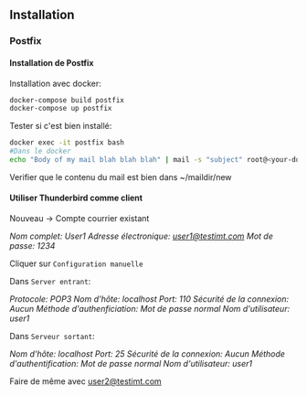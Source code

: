 ## Installation
### Postfix
#### Installation de Postfix
Installation avec docker:
```bash
docker-compose build postfix
docker-compose up postfix
```
Tester si c'est bien installé:
```bash
docker exec -it postfix bash
#Dans le docker
echo "Body of my mail blah blah blah" | mail -s "subject" root@<your-domain>
```
Verifier que le contenu du mail est bien dans ~/maildir/new

#### Utiliser Thunderbird comme client

Nouveau -> Compte courrier existant

_Nom complet: User1
Adresse électronique: user1@testimt.com
Mot de passe: 1234_

Cliquer sur `Configuration manuelle`

Dans `Server entrant`:

_Protocole: POP3
Nom d'hôte: localhost
Port: 110
Sécurité de la connexion: Aucun
Méthode d'authenficiation: Mot de passe normal
Nom d'utilisateur: user1_

Dans `Serveur sortant`:

_Nom d'hôte: localhost
Port: 25
Sécurité de la connexion: Aucun
Méthode d'authentification: Mot de passe normal
Nom d'utilisateur: user1_

Faire de même avec user2@testimt.com